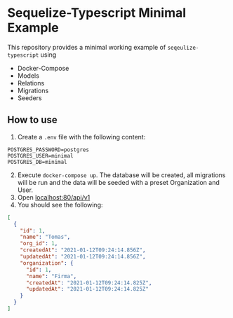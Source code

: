 # Sequelize-Typescript Minimal Example

This repository provides a minimal working example of `seqeulize-typescript` using

* Docker-Compose
* Models
* Relations
* Migrations
* Seeders

## How to use

1. Create a `.env` file with the following content:

```dotenv
POSTGRES_PASSWORD=postgres
POSTGRES_USER=minimal
POSTGRES_DB=minimal
```

2. Execute `docker-compose up`. The database will be created, all migrations will be run and the data will be seeded
   with a preset Organization and User.
3. Open <a href="http://localhost/api/v1" target="_blank">localhost:80/api/v1</a>
4. You should see the following:

```json
[
  {
    "id": 1,
    "name": "Tomas",
    "org_id": 1,
    "createdAt": "2021-01-12T09:24:14.856Z",
    "updatedAt": "2021-01-12T09:24:14.856Z",
    "organization": {
      "id": 1,
      "name": "Firma",
      "createdAt": "2021-01-12T09:24:14.825Z",
      "updatedAt": "2021-01-12T09:24:14.825Z"
    }
  }
]
```
